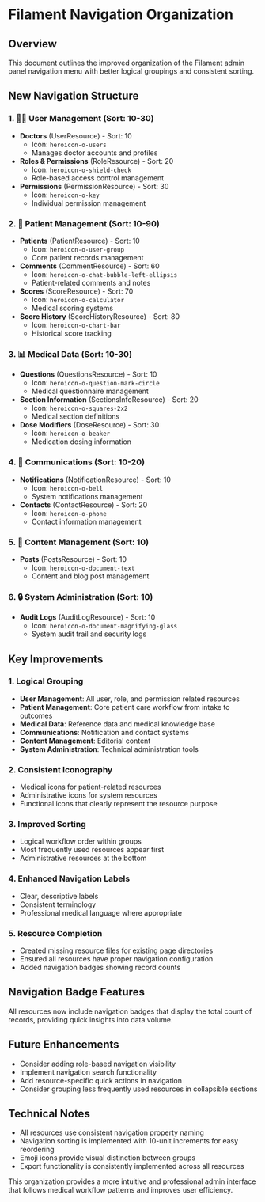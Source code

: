 # Filament Navigation Organization

## Overview
This document outlines the improved organization of the Filament admin panel navigation menu with better logical groupings and consistent sorting.

## New Navigation Structure

### 1. 👨‍⚕️ User Management (Sort: 10-30)
- **Doctors** (UserResource) - Sort: 10
  - Icon: `heroicon-o-users`
  - Manages doctor accounts and profiles
- **Roles & Permissions** (RoleResource) - Sort: 20
  - Icon: `heroicon-o-shield-check`
  - Role-based access control management
- **Permissions** (PermissionResource) - Sort: 30
  - Icon: `heroicon-o-key`
  - Individual permission management

### 2. 🏥 Patient Management (Sort: 10-90)
- **Patients** (PatientResource) - Sort: 10
  - Icon: `heroicon-o-user-group`
  - Core patient records management
- **Comments** (CommentResource) - Sort: 60
  - Icon: `heroicon-o-chat-bubble-left-ellipsis`
  - Patient-related comments and notes
- **Scores** (ScoreResource) - Sort: 70
  - Icon: `heroicon-o-calculator`
  - Medical scoring systems
- **Score History** (ScoreHistoryResource) - Sort: 80
  - Icon: `heroicon-o-chart-bar`
  - Historical score tracking

### 3. 📊 Medical Data (Sort: 10-30)
- **Questions** (QuestionsResource) - Sort: 10
  - Icon: `heroicon-o-question-mark-circle`
  - Medical questionnaire management
- **Section Information** (SectionsInfoResource) - Sort: 20
  - Icon: `heroicon-o-squares-2x2`
  - Medical section definitions
- **Dose Modifiers** (DoseResource) - Sort: 30
  - Icon: `heroicon-o-beaker`
  - Medication dosing information

### 4. 📢 Communications (Sort: 10-20)
- **Notifications** (NotificationResource) - Sort: 10
  - Icon: `heroicon-o-bell`
  - System notifications management
- **Contacts** (ContactResource) - Sort: 20
  - Icon: `heroicon-o-phone`
  - Contact information management

### 5. 📝 Content Management (Sort: 10)
- **Posts** (PostsResource) - Sort: 10
  - Icon: `heroicon-o-document-text`
  - Content and blog post management

### 6. 🔒 System Administration (Sort: 10)
- **Audit Logs** (AuditLogResource) - Sort: 10
  - Icon: `heroicon-o-document-magnifying-glass`
  - System audit trail and security logs

## Key Improvements

### 1. Logical Grouping
- **User Management**: All user, role, and permission related resources
- **Patient Management**: Core patient care workflow from intake to outcomes
- **Medical Data**: Reference data and medical knowledge base
- **Communications**: Notification and contact systems
- **Content Management**: Editorial content
- **System Administration**: Technical administration tools

### 2. Consistent Iconography
- Medical icons for patient-related resources
- Administrative icons for system resources
- Functional icons that clearly represent the resource purpose

### 3. Improved Sorting
- Logical workflow order within groups
- Most frequently used resources appear first
- Administrative resources at the bottom

### 4. Enhanced Navigation Labels
- Clear, descriptive labels
- Consistent terminology
- Professional medical language where appropriate

### 5. Resource Completion
- Created missing resource files for existing page directories
- Ensured all resources have proper navigation configuration
- Added navigation badges showing record counts

## Navigation Badge Features
All resources now include navigation badges that display the total count of records, providing quick insights into data volume.

## Future Enhancements
- Consider adding role-based navigation visibility
- Implement navigation search functionality
- Add resource-specific quick actions in navigation
- Consider grouping less frequently used resources in collapsible sections

## Technical Notes
- All resources use consistent navigation property naming
- Navigation sorting is implemented with 10-unit increments for easy reordering
- Emoji icons provide visual distinction between groups
- Export functionality is consistently implemented across all resources

This organization provides a more intuitive and professional admin interface that follows medical workflow patterns and improves user efficiency.
